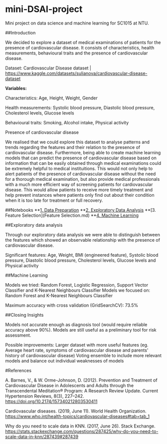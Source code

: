 # mini-DSAI-project
Mini project on data science and machine learning for SC1015 at NTU.



##Introduction

We decided to explore a dataset of medical examinations of patients for the presence of cardiovascular disease. It consists of characteristics, health measurements, behavioural traits and the presence of cardiovascular disease. 

Dataset: Cardiovascular Disease dataset | https://www.kaggle.com/datasets/sulianova/cardiovascular-disease-dataset

**Variables:**

Characteristics:
Age, Height, Weight, Gender 

Health measurements:
Systolic blood pressure, Diastolic blood pressure, Cholesterol levels, Glucose levels

Behavioural traits:
Smoking, Alcohol intake, Physical activity

Presence of cardiovascular disease

We realised that we could explore this dataset to analyse patterns and trends regarding the features and their relation to the presence of cardiovascular disease. Furthermore, being able to create machine learning models that can predict the presence of cardiovascular disease based on information that can be easily obtained through medical examinations could be extremely helpful to medical instituitions. This would not only help to alert patients of the presence of cardiovascular disease without the need for a thorough medical examination, but also provide medical professionals with a much more efficient way of screening patients for cardiovascular disease. This would allow patients to receive more timely treatment and help prevent instances where patients only find out about their condition when it is too late for treatment or full recovery.

##Notebooks
**[1. Data Preparation](Data_Preparation.md)
**[2. Exploratory Data Analysis](EDA.md)
**[3. Feature Selection](Feature Selection.md)
**[4. Machine Learning](ML_Models.md)

##Exploratory data analysis

Through our exploratory data analysis we were able to distinguish between the features which showed an observable relationship with the presence of cardiovascular disease.

Significant features: Age, Weight, BMI (engineered feature), Systolic blood pressure, Diastolic blood pressure, Cholesterol levels, Glucose levels and Physical activity



##Machine Learning

Models we tried: Random Forest, Logistic Regression, Support Vector Classifier and K-Nearest Neighbours Classifier
Models we focused on: Random Forest and K-Nearest Neighbours Classifier

Maximum accuracy with cross validation (GridSearchCV): 73.5%



##Closing Insights

Models not accurate enough as diagnosis tool (would require reliable accuracy above 90%).
Models are still useful as a preliminary tool for risk assessment.

Possible improvements: 
Larger dataset with more useful features (eg. Average heart rate, symptoms of cardiovascular disease and parents' history of cardiovascular disease)
Voting ensemble to include more relevant models and balance out individual weaknesses of models



#References

A. Barnes, V., & W. Orme-Johnson, D. (2012). Prevention and Treatment of Cardiovascular Disease in Adolescents and Adults through the Transcendental Meditation® Program: A Research Review Update. Current Hypertension Reviews, 8(3), 227–242. https://doi.org/10.2174/157340212803530411

Cardiovascular diseases. (2019, June 11). World Health Organization. https://www.who.int/health-topics/cardiovascular-diseases#tab=tab_1

Why do you need to scale data in KNN. (2017, June 26). Stack Exchange. https://stats.stackexchange.com/questions/287425/why-do-you-need-to-scale-data-in-knn/287439#287439
